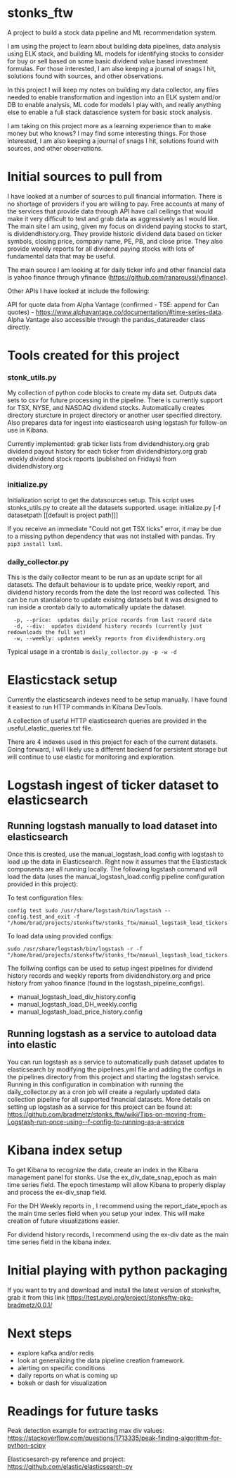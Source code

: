 # stonks_ftw
A project to build a stock data pipeline and ML recommendation system.

I am using the project to learn about building data pipelines, data analysis using ELK stack, and building ML models for identifying stocks to consider for buy or sell based on some basic dividend value based investment formulas. For those interested, I am also keeping a journal of snags I hit, solutions found with sources, and other observations.

In this project I will keep my notes on building my data collector, any files needed to enable transformation and ingestion into an ELK system and/or DB to enable analysis, ML code for models I play with, and really anything else to enable a full stack datascience system for basic stock analysis.

I am taking on this project more as a learning experience than to make money but who knows? I may find some interesting things. For those interested, I am also keeping a journal of snags I hit, solutions found with sources, and other observations.

# Initial sources to pull from

I have looked at a number of sources to pull financial information. There is no shortage of providers if you are willing to pay. Free accounts at many of the services that provide data through API have call ceilings that would make it very difficult to test and grab data as aggressively as I would like. The main site I am using, given my focus on dividend paying stocks to start, is dividendhistory.org. They provide historic dividend data based on ticker symbols, closing price, company name, PE, PB, and close price. They also provide weekly reports for all dividend paying stocks with lots of fundamental data that may be useful.

The main source I am looking at for daily ticker info and other financial data is yahoo finance through yfinance (https://github.com/ranaroussi/yfinance).

Other APIs I have looked at include the following:

API for quote data from Alpha Vantage (confirmed - TSE: append for Can quotes) - https://www.alphavantage.co/documentation/#time-series-data. Alpha Vantage also accessible through the pandas_datareader class directly.

# Tools created for this project
### stonk_utils.py
My collection of python code blocks to create my data set. Outputs data sets to csv for future processing in the pipeline. There is currently support for TSX, NYSE, and NASDAQ dividend stocks. Automatically creates directory sturcture in project directory or another user specified directory. Also prepares data for ingest into elasticsearch using logstash for follow-on use in Kibana.

Currently implemented:
grab ticker lists from dividendhistory.org
grab dividend payout history for each ticker from dividendhistory.org
grab weekly dividend stock reports (published on Fridays) from dividendhistory.org

### initialize.py
Initialization script to get the datasources setup. This script uses stonks_utils.py to create all the datasets supported.
usage: initialize.py [-f datasetpath [[default is project path]]]

If you receive an immediate "Could not get TSX ticks" error, it may be due to a missing python dependency that was not installed with pandas. Try ``pip3 install lxml``. 

### daily_collector.py
This is the daily collector meant to be run as an update script for all datasets.  The default behaviour is to update price, weekly report, and dividend history records from the date the last record was collected.  This can be run standalone to update exisitng datasets but it was designed to run inside a crontab daily to automatically update the dataset.  
```usage: daily_collector.py [-p --price, -d --div, -w --weekly]
  -p, --price:  updates daily price records from last record date
  -d, --div:  updates dividend history records (currently just redownloads the full set)
  -w, --weekly: updates weekly reports from dividendhistory.org 
```
Typical usage in a crontab is `daily_collector.py -p -w -d`

# Elasticstack setup
Currently the elasticsearch indexes need to be setup manually. I have found it easiest to run HTTP commands in Kibana DevTools.

A collection of useful HTTP elasticsearch queries are provided in the useful_elastic_queries.txt file.

There are 4 indexes used in this project for each of the current datasets.  Going forward, I will likely use a different backend for persistent storage but will continue to use elastic for monitoring and exploration.  

# Logstash ingest of ticker dataset to elasticsearch

## Running logstash manually to load dataset into elasticsearch
Once this is created, use the manual_logstash_load.config with logstash to load up the data in Elasticsearch. Right now it assumes that the Elasticstack components are all running locally. The following logstash command will load the data (uses the manual_logstash_load.config pipeline configuration provided in this project):

To test configuration files:
```
config test sudo /usr/share/logstash/bin/logstash --config.test_and_exit -f "/home/brad/projects/stonksftw/stonks_ftw/manual_logstash_load_tickers.config"
```
To load data using provided configs:
```
sudo /usr/share/logstash/bin/logstash -r -f "/home/brad/projects/stonksftw/stonks_ftw/manual_logstash_load_tickers.config"
```
The follwing configs can be used to setup ingest pipelines for dividend history records and weekly reports from dividendhistory.org and price history from yahoo finance (found in the logstash_pipeline_configs).  

* manual_logstash_load_div_history.config
* manual_logstash_load_DH_weekly.config
* manual_logstash_load_price_history.config

## Running logstash as a service to autoload data into elastic
You can run logstash as a service to automatically push dataset updates to elasticsearch by modifying the pipelines.yml file and adding the configs in the pipelines directory from this project and starting the logstash service.  Running in this configuration in combination with running the daily_collector.py as a cron job will create a regularly updated data collection pipeline for all supported financial datasets.  More details on setting up logstash as a service for this project can be found at: https://github.com/bradmetz/stonks_ftw/wiki/Tips-on-moving-from-Logstash-run-once-using--f-config-to-running-as-a-service

# Kibana index setup
To get Kibana to recognize the data, create an index in the Kibana management panel for stonks. Use the ex_div_date_snap_epoch as main time series field. The epoch timestamp will allow Kibana to properly display and process the ex-div_snap field.

For the DH Weekly reports in , I recommend using the report_date_epoch as the main time series field when you setup your index.  This will make creation of future visualizations easier.  

For dividend history records, I recommend using the ex-div date as the main time series field in the kibana index. 

# Initial playing with python packaging

If you want to try and download and install the latest version of stonksftw, grab it from this link
https://test.pypi.org/project/stonksftw-pkg-bradmetz/0.0.1/

# Next steps  
* explore kafka and/or redis
* look at generalizing the data pipeline creation framework.
* alerting on specific conditions
* daily reports on what is coming up
* bokeh or dash for visualization

# Readings for future tasks
Peak detection example for extracting max div values: https://stackoverflow.com/questions/1713335/peak-finding-algorithm-for-python-scipy

Elasticsesarch-py reference and project: https://github.com/elastic/elasticsearch-py
